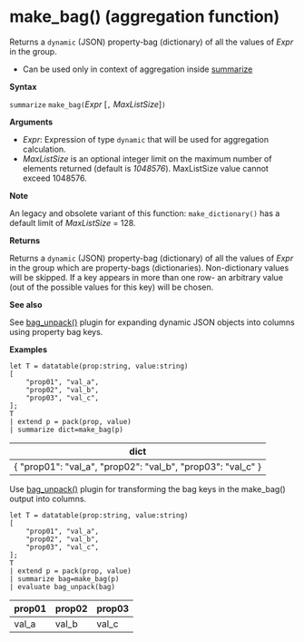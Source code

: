 # make_bag() (aggregation function)

Returns a `dynamic` (JSON) property-bag (dictionary) of all the values of *Expr* in the group.

* Can be used only in context of aggregation inside [summarize](summarizeoperator.md)

**Syntax**

`summarize` `make_bag(`*Expr* [`,` *MaxListSize*]`)`

**Arguments**

* *Expr*: Expression of type `dynamic` that will be used for aggregation calculation.
* *MaxListSize* is an optional integer limit on the maximum number of elements returned (default is *1048576*). MaxListSize value cannot exceed 1048576.

**Note**

An legacy and obsolete variant of this function: `make_dictionary()` has a default limit of *MaxListSize* = 128.

**Returns**

Returns a `dynamic` (JSON) property-bag (dictionary) of all the values of *Expr* in the group which are property-bags (dictionaries).
Non-dictionary values will be skipped.
If a key appears in more than one row- an arbitrary value (out of the possible values for this key) will be chosen.

**See also**

See [bag_unpack()](bag-unpackplugin.md) plugin for expanding dynamic JSON objects into columns using property bag keys. 

**Examples**

<!-- csl -->
```
let T = datatable(prop:string, value:string)
[
    "prop01", "val_a",
    "prop02", "val_b",
    "prop03", "val_c",
];
T
| extend p = pack(prop, value)
| summarize dict=make_bag(p)

```

|dict|
|----|
|{ "prop01": "val_a", "prop02": "val_b", "prop03": "val_c" } |

Use [bag_unpack()](bag-unpackplugin.md) plugin for transforming the bag keys in the make_bag() output into columns. 

<!-- csl -->
```
let T = datatable(prop:string, value:string)
[
    "prop01", "val_a",
    "prop02", "val_b",
    "prop03", "val_c",
];
T
| extend p = pack(prop, value)
| summarize bag=make_bag(p)
| evaluate bag_unpack(bag) 

```

|prop01|prop02|prop03|
|---|---|---|
|val_a|val_b|val_c|
